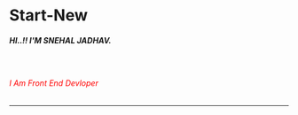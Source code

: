 # Start-New
<h5>HI..!! I'M SNEHAL JADHAV.</h5>
<br>
<h6><span style="color: red;">I Am Front End Devloper</span></h6>
<hr>
